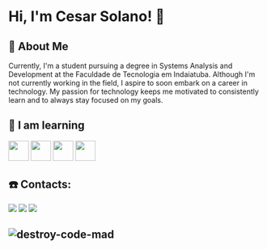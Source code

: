 # Hi, I'm Cesar Solano! 👋


## 🚀 About Me
Currently, I'm a student pursuing a degree in Systems Analysis and Development at the Faculdade de Tecnologia em Indaiatuba. Although I'm not currently working in the field, I aspire to soon embark on a career in technology. My passion for technology keeps me motivated to consistently learn and to always stay focused on my goals.

## 📓 I am learning

<img loading="lazy" src="https://cdn.jsdelivr.net/gh/devicons/devicon/icons/linux/linux-original.svg" width="40" height="40"/> <img src="https://cdn.jsdelivr.net/gh/devicons/devicon@latest/icons/python/python-original.svg" width="40" height="40"/> <img src="https://cdn.jsdelivr.net/gh/devicons/devicon@latest/icons/javascript/javascript-original.svg" width="40" height="40"/> <img src="https://cdn.jsdelivr.net/gh/devicons/devicon@latest/icons/c/c-original.svg" width="40" height="40"/>

## ☎️ Contacts:

<div>
<a href="https://www.instagram.com/cs_solano/" target="_blank"><img loading="lazy" src="https://img.shields.io/badge/-Instagram-%23E4405F?style=for-the-badge&logo=instagram&logoColor=white" target="_blank"></a>
<a href = "cesarsolano0479@gmail.com"><img loading="lazy" src="https://img.shields.io/badge/Gmail-D14836?style=for-the-badge&logo=gmail&logoColor=white" target="_blank"></a>
<a href="https://www.linkedin.com/in/cesar-solano-754b7226a/" target="_blank"><img loading="lazy" src="https://img.shields.io/badge/-LinkedIn-%230077B5?style=for-the-badge&logo=linkedin&logoColor=white" target="_blank"></a>   
</div>




## ![destroy-code-mad](https://github.com/CesarSolano04/CesarSolano04/assets/146193809/ef5dd85e-93b5-4a94-a849-4a6fefd63ec0)
